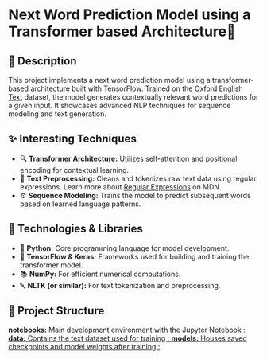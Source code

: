 # Next Word Prediction Model using a Transformer based Architecture🚀 
<!DOCTYPE html>
<html lang="en">
<body>  
  <h2>📄 Description</h2>
  <p>
    This project implements a next word prediction model using a transformer-based architecture built with TensorFlow. Trained on the <a href="./data/Oxford_English_Text.txt">Oxford English Text</a> dataset, the model generates contextually relevant word predictions for a given input. It showcases advanced NLP techniques for sequence modeling and text generation.
  </p>
  
  <h2>✨ Interesting Techniques</h2>
  <ul>
    <li>🔍 <strong>Transformer Architecture:</strong> Utilizes self-attention and positional encoding for contextual learning.</li>
    <li>📝 <strong>Text Preprocessing:</strong> Cleans and tokenizes raw text data using regular expressions. Learn more about <a href="https://developer.mozilla.org/en-US/docs/Web/JavaScript/Guide/Regular_Expressions" target="_blank">Regular Expressions</a> on MDN.</li>
    <li>⚙️ <strong>Sequence Modeling:</strong> Trains the model to predict subsequent words based on learned language patterns.</li>
  </ul>
  
  <h2>🔧 Technologies & Libraries</h2>
  <ul>
    <li>🐍 <strong>Python:</strong> Core programming language for model development.</li>
    <li>🤖 <strong>TensorFlow & Keras:</strong> Frameworks used for building and training the transformer model.</li>
    <li>📚 <strong>NumPy:</strong> For efficient numerical computations.</li>
    <li>🔤 <strong>NLTK (or similar):</strong> For text tokenization and preprocessing.</li>
  </ul>
  
  <h2>📁 Project Structure</h2>
    <strong>notebooks:</strong> Main development environment with the Jupyter Notebook :  <a href="Next_word_predictor_Final.ipynb". <br>
    <strong>data:</strong> Contains the text dataset used for training :  <a href="Oxford English Text.txt" . <br>
    <strong>models:</strong> Houses saved checkpoints and model weights after training :  <a href="tokenizer1.pkl" and next_words.karas (file too large to be uploaded on GitHub). <br>
</body>
</html>
